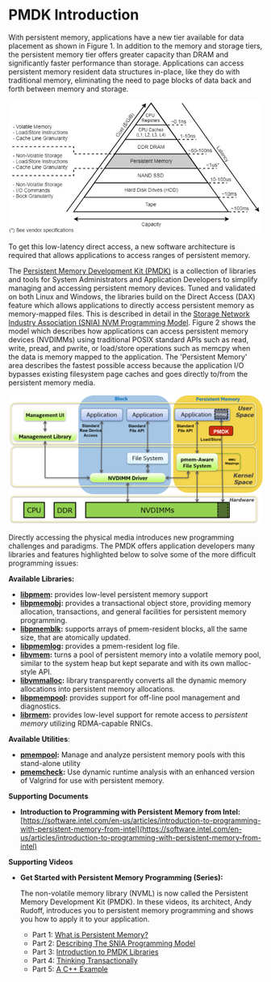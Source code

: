 # PMDK Introduction

With persistent memory, applications have a new tier available for data placement as shown in Figure 1. In addition to the memory and storage tiers, the persistent memory tier offers greater capacity than DRAM and significantly faster performance than storage. Applications can access persistent memory resident data structures in-place, like they do with traditional memory, eliminating the need to page blocks of data back and forth between memory and storage.

![Figure 1: Memory-Storage Hierarchy with Persistent Memory Tier](../.gitbook/assets/pmem_storage_pyramid.jpg)

To get this low-latency direct access, a new software architecture is required that allows applications to access ranges of persistent memory.

The [Persistent Memory Development Kit \(PMDK\)](http://pmem.io/pmdk) is a collection of libraries and tools for System Administrators and Application Developers to simplify managing and accessing persistent memory devices. Tuned and validated on both Linux and Windows, the libraries build on the Direct Access \(DAX\) feature which allows applications to directly access persistent memory as memory-mapped files. This is described in detail in the [Storage Network Industry Association \(SNIA\) NVM Programming Model](https://www.snia.org/sites/default/files/technical_work/final/NVMProgrammingModel_v1.2.pdf). Figure 2 shows the model which describes how applications can access persistent memory devices \(NVDIMMs\) using traditional POSIX standard APIs such as read, write, pread, and pwrite, or load/store operations such as memcpy when the data is memory mapped to the application. The 'Persistent Memory' area describes the fastest possible access because the application I/O bypasses existing filesystem page caches and goes directly to/from the persistent memory media.

![Fig 2: SNIA Programming Model](../.gitbook/assets/snia_programming_model.png)

Directly accessing the physical media introduces new programming challenges and paradigms. The PMDK offers application developers many libraries and features highlighted below to solve some of the more difficult programming issues:

**Available Libraries:**

* [**libpmem**](http://pmem.io/pmdk/libpmem/)**:**  provides low-level persistent memory support
* [**libpmemobj**](http://pmem.io/pmdk/libpmemobj/)**:**  provides a transactional object store, providing memory allocation, transactions, and general facilities for persistent memory programming.
* [**libpmemblk**](http://pmem.io/pmdk/libpmemblk/)**:**  supports arrays of pmem-resident blocks, all the same size, that are atomically updated.
* [**libpmemlog**](http://pmem.io/pmdk/libpmemlog/)**:**  provides a pmem-resident log file.
* [**libvmem**](http://pmem.io/pmdk/libvmem/)**:**  turns a pool of persistent memory into a volatile memory pool, similar to the system heap but kept separate and with its own malloc-style API.
* [**libvmmalloc**](http://pmem.io/pmdk/libvmmalloc/)**:**  library transparently converts all the dynamic memory allocations into persistent memory allocations.
* [**libpmempool**](http://pmem.io/pmdk/libpmempool/)**:**  provides support for off-line pool management and diagnostics.
* [**librmem**](http://pmem.io/pmdk/librpmem/)**:**  provides low-level support for remote access to _persistent memory_ utilizing RDMA-capable RNICs.

**Available Utilities**:

* [**pmempool**](http://pmem.io/pmdk/pmempool/)**:** Manage and analyze persistent memory pools with this stand-alone utility
* [**pmemcheck**](http://pmem.io/2015/07/17/pmemcheck-basic.html)**:** Use dynamic runtime analysis with an enhanced version of Valgrind for use with persistent memory.

**Supporting Documents**

* **Introduction to Programming with Persistent Memory from Intel:** [https://software.intel.com/en-us/articles/introduction-to-programming-with-persistent-memory-from-intel](https://software.intel.com/en-us/articles/introduction-to-programming-with-persistent-memory-from-intel)

**Supporting Videos**

* **Get Started with Persistent Memory Programming \(Series\):**

  The non-volatile memory library \(NVML\) is now called the Persistent Memory Development Kit \(PMDK\). In these videos, its architect, Andy Rudoff, introduces you to persistent memory programming and shows you how to apply it to your application.

  * Part 1: [What is Persistent Memory?](https://software.intel.com/en-us/persistent-memory/get-started/series)
  * Part 2: [Describing The SNIA Programming Model](https://software.intel.com/en-us/videos/the-nvm-programming-model-persistent-memory-programming-series)
  * Part 3: [Introduction to PMDK Libraries](https://software.intel.com/en-us/videos/intro-to-the-nvm-libraries-persistent-memory-programming-series)
  * Part 4: [Thinking Transactionally](https://software.intel.com/en-us/videos/thinking-transactionally-persistent-memory-programming-series)
  * Part 5: [A C++ Example](https://software.intel.com/en-us/videos/a-c-example-persistent-memory-programming-series)

